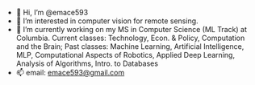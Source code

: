 - 👋 Hi, I’m @emace593
- 👀 I’m interested in computer vision for remote sensing.
- 🌱 I’m currently working on my MS in Computer Science (ML Track) at Columbia. Current classes: Technology, Econ. & Policy, Computation and the Brain;
      Past classes: Machine Learning, Artificial Intelligence, MLP, Computational Aspects of Robotics, Applied Deep Learning, Analysis of Algorithms, Intro. to Databases
- 📫 email: emace593@gmail.com
